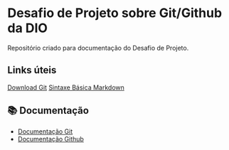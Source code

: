 # Desafio de Projeto sobre Git/Github da DIO

Repositório criado para documentação do Desafio de Projeto.

## Links úteis

[Download Git](https://git-scm.com/downloads)
[Sintaxe Básica Markdown](https://www.markdownguide.org/basic-syntax/)

## :books: Documentação

- [Documentação Git](https://git-scm.com/doc)
- [Documentação Github](https://docs.github.com/pt)
